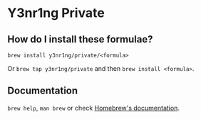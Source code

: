 # Y3nr1ng Private

## How do I install these formulae?

`brew install y3nr1ng/private/<formula>`

Or `brew tap y3nr1ng/private` and then `brew install <formula>`.

## Documentation

`brew help`, `man brew` or check [Homebrew's documentation](https://docs.brew.sh).

